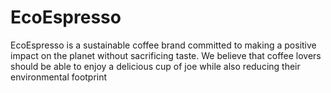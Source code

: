 # EcoEspresso
EcoEspresso is a sustainable coffee brand committed to making a positive impact on the planet without sacrificing taste. We believe that coffee lovers should be able to enjoy a delicious cup of joe while also reducing their environmental footprint
